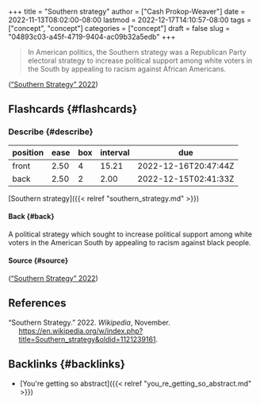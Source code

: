 +++
title = "Southern strategy"
author = ["Cash Prokop-Weaver"]
date = 2022-11-13T08:02:00-08:00
lastmod = 2022-12-17T14:10:57-08:00
tags = ["concept", "concept"]
categories = ["concept"]
draft = false
slug = "04893c03-a45f-4719-9404-ac09b32a5edb"
+++

> In American politics, the Southern strategy was a Republican Party electoral strategy to increase political support among white voters in the South by appealing to racism against African Americans.

(<a href="#citeproc_bib_item_1">“Southern Strategy” 2022</a>)


## Flashcards {#flashcards}


### Describe {#describe}

| position | ease | box | interval | due                  |
|----------|------|-----|----------|----------------------|
| front    | 2.50 | 4   | 15.21    | 2022-12-16T20:47:44Z |
| back     | 2.50 | 2   | 2.00     | 2022-12-15T02:41:33Z |

[Southern strategy]({{< relref "southern_strategy.md" >}})


#### Back {#back}

A political strategy which sought to increase political support among white voters in the American South by appealing to racism against black people.


#### Source {#source}

(<a href="#citeproc_bib_item_1">“Southern Strategy” 2022</a>)

## References

<style>.csl-entry{text-indent: -1.5em; margin-left: 1.5em;}</style><div class="csl-bib-body">
  <div class="csl-entry"><a id="citeproc_bib_item_1"></a>“Southern Strategy.” 2022. <i>Wikipedia</i>, November. <a href="https://en.wikipedia.org/w/index.php?title=Southern_strategy&oldid=1121239161">https://en.wikipedia.org/w/index.php?title=Southern_strategy&#38;oldid=1121239161</a>.</div>
</div>


## Backlinks {#backlinks}

-   [You're getting so abstract]({{< relref "you_re_getting_so_abstract.md" >}})
